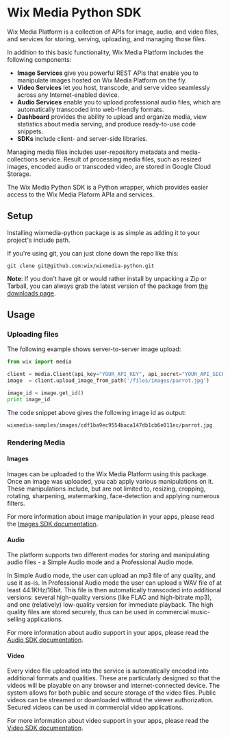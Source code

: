 
Wix Media Python SDK
====================

Wix Media Platform is a collection of APIs for image, audio, and video files, and services for storing, serving, uploading, and managing those files.

In addition to this basic functionality, Wix Media Platform includes the following components: 
* **Image Services** give you powerful REST APIs that enable you to manipulate images hosted on Wix Media Platform on the fly.
* **Video Services** let you host, transcode, and serve video seamlessly across any Internet-enabled device. 
* **Audio Services** enable you to upload professional audio files, which are automatically transcoded into web-friendly formats.
* **Dashboard** provides the ability to upload and organize media, view statistics about media serving, and produce ready-to-use code snippets. 
* **SDKs** include client- and server-side libraries.

Managing media files includes user-repository metadata and media-collections service. Result of processing media files, such as resized images, encoded audio or transcoded video, are stored in Google Cloud Storage.

The Wix Media Python SDK is a Python wrapper, which provides easier access to the Wix Media Plaform APIa and services.

## Setup ##

Installing wixmedia-python package is as simple as adding it to your project's include path.  

If you're using git, you can just clone down the repo like this:

```
git clone git@github.com:wix/wixmedia-python.git
```

__Note__: If you don't have git or would rather install by unpacking a Zip or Tarball, you can always grab the latest version of the package from [the downloads page](https://github.com/wix/wixmedia-python/archive/master.zip). 

## Usage ##

### Uploading files ###

The following example shows server-to-server image upload:

```python
from wix import media

client = media.Client(api_key="YOUR_API_KEY", api_secret="YOUR_API_SECRET")
image  = client.upload_image_from_path('/files/images/parrot.jpg')

image_id = image.get_id()
print image_id
```

The code snippet above gives the following image id as output:
```
wixmedia-samples/images/cdf1ba9ec9554baca147db1cb6e011ec/parrot.jpg
```

### Rendering Media ###

#### Images ####
Images can be uploaded to the Wix Media Platform using this package.
Once an image was uploaded, you cab apply various manipulations on it. These manipulations include, but are not limited to, resizing, cropping, rotating, sharpening, watermarking, face-detection and applying numerous filters. 

For more information about image manipulation in your apps, please read the [Images SDK documentation](https://github.com/wix/wixmedia-python/blob/master/images.md).

#### Audio ####
The platform supports two different modes for storing and manipulating audio files - a Simple Audio mode and a Professional Audio mode.

In Simple Audio mode, the user can upload an mp3 file of any quality, and use it as-is. In Professional Audio mode the user can upload a WAV file of at least 44.1KHz/16bit. This file is then automatically transcoded into additional versions: several high-quality versions (like FLAC and high-bitrate mp3), and one (relatively) low-quality version for immediate playback. The high quality files are stored securely, thus can be used in commercial music-selling applications.

For more information about audio support in your apps, please read the [Audio SDK documentation](https://github.com/wix/wixmedia-python/blob/master/audio.md).

#### Video ####
Every video file uploaded into the service is automatically encoded into additional formats and qualities. These are particularly designed so that the videos will be playable on any browser and internet-connected device.
The system allows for both public and secure storage of the video files. Public videos can be streamed or downloaded without the viewer authorization. Secured videos can be used in commercial video applications.

For more information about video support in your apps, please read the [Video SDK documentation](https://github.com/wix/wixmedia-python/blob/master/video.md).
